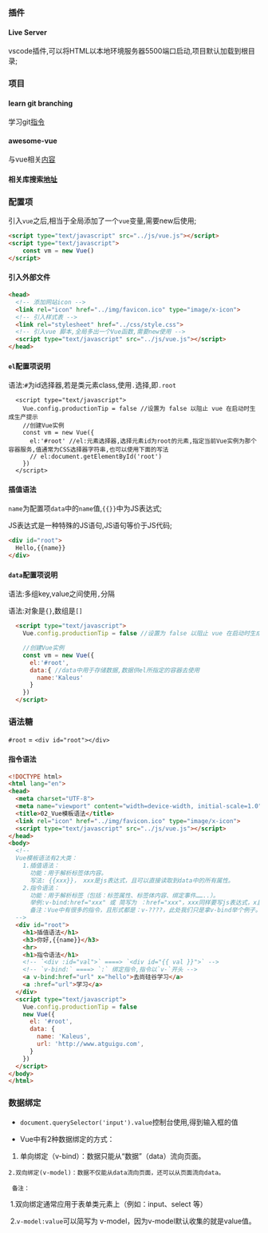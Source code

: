 ### 插件

#### Live Server

vscode插件,可以将HTML以本地环境服务器5500端口启动,项目默认加载到根目录;

### 项目

#### learn git branching

学习git[指令](https://github.com/pcottle/learnGitBranching) 

#### awesome-vue

与vue相关[内容](https://github.com/vuejs/awesome-vue#readme)

#### 相关库搜索[地址](https://awesomejs.dev/for/vue/)

### 配置项

引入`vue`之后,相当于全局添加了一个`vue`变量,需要new后使用;

```html
<script type="text/javascript" src="../js/vue.js"></script>
<script type="text/javascript">
    const vm = new Vue()
</script>
```

#### 引入外部文件

```html
<head>
  <!-- 添加网站icon -->
  <link rel="icon" href="../img/favicon.ico" type="image/x-icon">
  <!-- 引入样式表 -->
  <link rel="stylesheet" href="../css/style.css">
  <!-- 引入vue 脚本,全局多出一个Vue函数,需要new使用 -->
  <script type="text/javascript" src="../js/vue.js"></script>
</head>
```

#### `el`配置项说明

语法:`#`为id选择器,若是类元素class,使用`.`选择,即`.root`

```tsx
  <script type="text/javascript">
    Vue.config.productionTip = false //设置为 false 以阻止 vue 在启动时生成生产提示
    //创建Vue实例
    const vm = new Vue({
      el:'#root' //el:元素选择器,选择元素id为root的元素,指定当前Vue实例为那个容器服务,值通常为CSS选择器字符串,也可以使用下面的写法
      // el:document.getElementById('root')
    })
  </script>
```

#### 插值语法

`name`为配置项`data`中的`name`值,`{{}}`中为JS表达式;

JS表达式是一种特殊的JS语句,JS语句等价于JS代码;

```html
<div id="root">
  Hello,{{name}}
</div>
```

#### `data`配置项说明

语法:多组key,value之间使用`,`分隔

语法:对象是`{}`,数组是`[]`

```HTML
  <script type="text/javascript">
    Vue.config.productionTip = false //设置为 false 以阻止 vue 在启动时生成生产提示

    //创建Vue实例
    const vm = new Vue({
      el:'#root', 
      data:{ //data中用于存储数据,数据供el所指定的容器去使用
        name:'Kaleus'
      }
    })
  </script>
```



### 语法糖

`#root` = `<div id="root"></div>`

#### 指令语法

```html
<!DOCTYPE html>
<html lang="en">
<head>
  <meta charset="UTF-8">
  <meta name="viewport" content="width=device-width, initial-scale=1.0">
  <title>02_Vue模板语法</title>
  <link rel="icon" href="../img/favicon.ico" type="image/x-icon">
  <script type="text/javascript" src="../js/vue.js"></script>
</head>
<body>
  <!-- 
  Vue模板语法有2大类：
    1.插值语法：
      功能：用于解析标签体内容。
      写法: {{xxx}}， xxx是js表达式，且可以直接读取到data中的所有属性。
    2.指令语法：
      功能：用于解析标签（包括：标签属性、标签体内容、绑定事件……..）。
      举例:v-bind:href="xxx" 或 简写为 ：href="xxx"，xxx同样要写js表达式，x且可以直接读取到data中的所有属性。
      备注：Vue中有很多的指令，且形式都是：v-????，此处我们只是拿v-bind举个例子。
  -->
  <div id="root">
    <h1>插值语法</h1>
    <h3>你好,{{name}}</h3>
    <hr>
    <h1>指令语法</h1>
    <!-- `<div :id="val">` ====> `<div id="{{ val }}">` -->
    <!-- `v-bind:` ====> `:` 绑定指令,指令以`v-`开头 -->
    <a v-bind:href="url" x="hello">去尚硅谷学习</a>
    <a :href="url">学习</a>
  </div>
  <script type="text/javascript">
    Vue.config.productionTip = false
    new Vue({
      el: '#root',
      data: {
        name: 'Kaleus',
        url: 'http://www.atguigu.com',
      }
    })
  </script>
</body>
</html>
```

### 数据绑定

- `document.querySelector('input').value`控制台使用,得到输入框的值

-   Vue中有2种数据绑定的方式：

  1. 单向绑定（v-bind）：数据只能从“数据”（data）流向页面。

    2.双向绑定(v-model)：数据不仅能从data流向页面，还可以从页面流向data。

     备注：

  ​    1.双向绑定通常应用于表单类元素上（例如：input、select 等）

  ​    2.`v-model:value`可以简写为 v-model，因为v-model默认收集的就是value值。